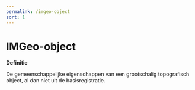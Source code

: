 ```yaml
---
permalink: /imgeo-object
sort: 1
---
```


# IMGeo-object

**Definitie**

De gemeenschappelijke eigenschappen van een grootschalig topografisch object, al
dan niet uit de basisregistratie.
